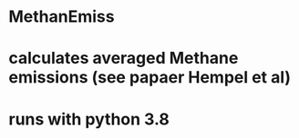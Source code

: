 # MethanEmiss
# calculates averaged Methane emissions (see papaer Hempel et al)
# runs with python 3.8

